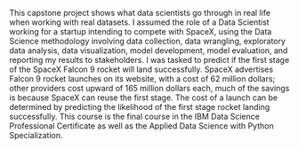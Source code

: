 This capstone project shows what data scientists go through in real life when working with real datasets. I assumed the role of a Data Scientist working for a startup intending to compete with SpaceX, using the Data Science methodology involving data collection, data wrangling, exploratory data analysis, data visualization, model development, model evaluation, and reporting my results to stakeholders. 
I was tasked to predict if the first stage of the SpaceX Falcon 9 rocket will land successfully. SpaceX advertises Falcon 9 rocket launches on its website, with a cost of 62 million dollars; other providers cost upward of 165 million dollars each, much of the savings is because SpaceX can reuse the first stage. The cost of a launch can be determined by predicting the likelihood of the first stage rocket landing successfully.
This course is the final course in the IBM Data Science Professional
Certificate as well as the Applied Data Science with Python Specialization. 